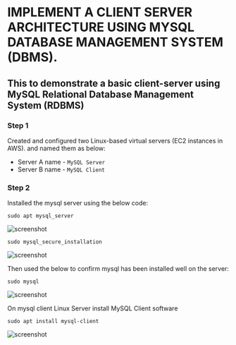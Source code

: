 
# **IMPLEMENT A CLIENT SERVER ARCHITECTURE USING MYSQL DATABASE MANAGEMENT SYSTEM (DBMS).**

## This to demonstrate a basic client-server using MySQL Relational Database Management System (RDBMS)

### Step 1

Created and configured two Linux-based virtual servers (EC2 instances in AWS). and named them as below:
- Server A name - `MySQL Server`
- Server B name - `MySQL Client`


### Step 2

Installed the mysql server using the below code:

`sudo apt mysql_server`

![screenshot](https://github.com/Tofumy/Tofumy-PBL5/blob/main/install-mysqlserver.png)

`sudo mysql_secure_installation`

![screenshot](https://github.com/Tofumy/Tofumy-PBL5/blob/main/sudo-mysql-secure-installation.png)

Then used the below to confirm mysql has been installed well on the server:

`sudo mysql`

![screenshot](https://github.com/Tofumy/Tofumy-PBL5/blob/main/sudo-mysql.png)



On mysql client Linux Server install MySQL Client software

`sudo apt install mysql-client`

![screenshot](https://github.com/Tofumy/Tofumy-PBL5/blob/main/install-mysqlserver.png)
